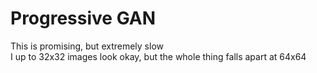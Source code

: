 # Progressive GAN

This is promising, but extremely slow  
I up to 32x32 images look okay, but the whole thing falls apart at 64x64  
